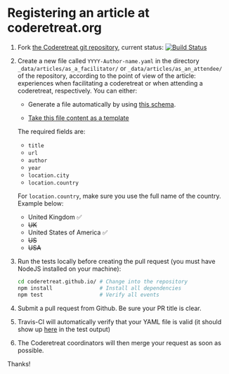 # Registering an article at coderetreat.org

1. Fork [the Coderetreat git repository](https://github.com/coderetreat/coderetreat.github.io),   current status: [![Build Status](https://travis-ci.org/coderetreat/coderetreat.github.io.svg?branch=master)](https://travis-ci.org/coderetreat/coderetreat.github.io)

2. Create a new file called `YYYY-Author-name.yaml` in the directory `_data/articles/as_a_facilitator/` or `_data/articles/as_an_attendee/` of the repository, according to the point of view of the article: experiences when facilitating a coderetreat or when attending a coderetreat, respectively.
   You can either:
   * Generate a file automatically by using [this schema](https://github.com/coderetreat/coderetreat.github.io/blob/master/articles/article_schema.json).

   * [Take this file content as a template](https://github.com/coderetreat/coderetreat.github.io/blob/master/articles/YYYY-Author-name.yaml)

   The required fields are:
    * `title`
    * `url`
    * `author`
    * `year`
    * `location.city`
    * `location.country`

   For `location.country`, make sure you use the full name of the country. Example below:

    - United Kingdom ✅
    - ~~UK~~
    - United States of America ✅
    - ~~US~~
    - ~~USA~~

3. Run the tests locally before creating the pull request (you must have NodeJS installed on your machine):

   ```sh
   cd coderetreat.github.io/ # Change into the repository
   npm install               # Install all dependencies
   npm test                  # Verify all events
   ```

4. Submit a pull request from Github. Be sure your PR title is clear.

5. Travis-CI will automatically verify that your YAML file is valid (it should show up [here](https://travis-ci.org/coderetreat/coderetreat.github.io/pull_requests) in the test output)

6. The Coderetreat coordinators will then merge your request as soon as possible.

Thanks!
